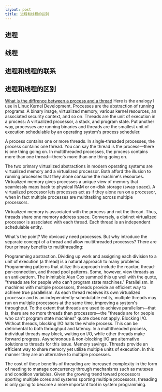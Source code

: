 ```yaml
---
layout: post
title: 进程和线程的区别
---
```


## 进程


## 线程



## 进程和线程的联系



## 进程和线程的区别

[What is the diffrence between a process and a thread](https://www.quora.com/What-is-the-difference-between-a-process-and-a-thread)
Here is the analogy I use in Linux Kernel Development. Processes are the abstraction of running programs: A binary image, virtualized memory, various kernel resources, an associated security context, and so on. Threads are the unit of execution in a process: A virtualized processor, a stack, and program state. Put another way, processes are running binaries and threads are the smallest unit of execution schedulable by an operating system's process scheduler.

A process contains one or more threads. In single-threaded processes, the process contains one thread. You can say the thread is the process—there is one thing going on. In multithreaded processes, the process contains more than one thread—there's more than one thing going on.

The two primary virtualized abstractions in modern operating systems are virtualized memory and a virtualized processor. Both afford the illusion to running processes that they alone consume the machine's resources. Virtualized memory gives processes a unique view of memory that seamlessly maps back to physical RAM or on-disk storage (swap space). A virtualized processor lets processes act as if they alone run on a processor, when in fact multiple processes are multitasking across multiple processors.

Virtualized memory is associated with the process and not the thread. Thus, threads share one memory address space. Conversely, a distinct virtualized processor is associated with each thread. Each thread is an independent schedulable entity.

What's the point? We obviously need processes. But why introduce the separate concept of a thread and allow multithreaded processes? There are four primary benefits to multithreading:

Programming abstraction. Dividing up work and assigning each division to a unit of execution (a thread) is a natural approach to many problems. Programming patterns that utilize this approach include the reactor, thread-per-connection, and thread pool patterns. Some, however, view threads as an anti-pattern. The inimitable Alan Cox summed this up well with the quote, "threads are for people who can't program state machines."
Parallelism. In machines with multiple processors, threads provide an efficient way to achieve true parallelism. As each thread receives its own virtualized processor and is an independently-schedulable entity, multiple threads may run on multiple processors at the same time, improving a system's throughput. To the extent that threads are used to achieve parallelism—that is, there are no more threads than processors—the "threads are for people who can't program state machines" quote does not apply.
Blocking I/O. Without threads, blocking I/O halts the whole process. This can be detrimental to both throughput and latency. In a multithreaded process, individual threads may block, waiting on I/O, while other threads make forward progress. Asynchronous & non-blocking I/O are alternative solutions to threads for this issue.
Memory savings. Threads provide an efficient way to share memory yet utilize multiple units of execution. In this manner they are an alternative to multiple processes.

The cost of these benefits of threading are increased complexity in the form of needing to manage concurrency through mechanisms such as mutexes and condition variables. Given the growing trend toward processors sporting multiple cores and systems sporting multiple processors, threading is only going to become a more important tool in system programming.
